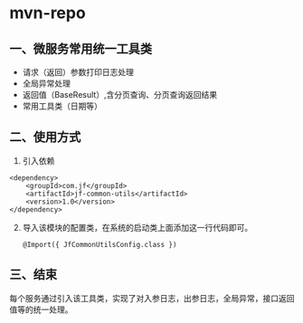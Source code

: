 # mvn-repo

## 一、微服务常用统一工具类

- 请求（返回）参数打印日志处理
- 全局异常处理
- 返回值（BaseResult）,含分页查询、分页查询返回结果
- 常用工具类（日期等）

## 二、使用方式

1. 引入依赖

```
<dependency>
    <groupId>com.jf</groupId>
    <artifactId>jf-common-utils</artifactId>
    <version>1.0</version>
</dependency>
```

2. 导入该模块的配置类，在系统的启动类上面添加这一行代码即可。

   ```
   @Import({ JfCommonUtilsConfig.class })
   ```

## 三、结束

每个服务通过引入该工具类，实现了对入参日志，出参日志，全局异常，接口返回值等的统一处理。